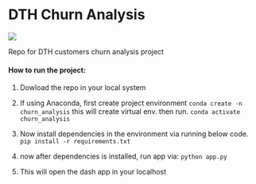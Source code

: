 # DTH Churn Analysis

![](https://github.com/dhruvbpatel/DTH-Churn-Analysis/workflows/Python%20application/badge.svg)


Repo for DTH customers churn analysis project


#### How to run the project:

 1. Dowload the repo in your local system
 2. If using Anaconda, first create project environment
    `conda create -n churn_analysis`
        this will create virtual env.
	    then run.
    `conda activate churn_analysis` 
    

 3. Now install dependencies in the environment via running below code.
   `pip install -r requirements.txt` 
   
 4.	now after dependencies is installed, run app via:
	 `python app.py`
 5.	This will open the dash app in your localhost
